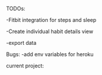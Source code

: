 TODOs:

-Fitbit integration for steps and sleep

-Create individual habit details view

-export data


Bugs:
-add env variables for heroku

current project:
